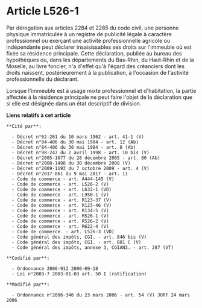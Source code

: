 # Article L526-1

Par dérogation aux articles 2284 et 2285 du code civil, une personne physique immatriculée à un registre de publicité légale
à caractère professionnel ou exerçant une activité professionnelle agricole ou indépendante peut déclarer insaisissables ses
droits sur l'immeuble où est fixée sa résidence principale. Cette déclaration, publiée au bureau des hypothèques ou, dans les
départements du Bas-Rhin, du Haut-Rhin et de la Moselle, au livre foncier, n'a d'effet qu'à l'égard des créanciers dont les
droits naissent, postérieurement à la publication, à l'occasion de l'activité professionnelle du déclarant.

Lorsque l'immeuble est à usage mixte professionnel et d'habitation, la partie affectée à la résidence principale ne peut
faire l'objet de la déclaration que si elle est désignée dans un état descriptif de division.

**Liens relatifs à cet article**

	**Cité par**:

	  - Décret n°62-261 du 10 mars 1962 - art. 41-1 (V)
	  - Décret n°84-406 du 30 mai 1984 - art. 12 (Ab)
	  - Décret n°84-406 du 30 mai 1984 - art. 8 (Ab)
	  - Décret n°98-247 du 2 avril 1998 - art. 10 bis (V)
	  - Décret n°2005-1677 du 28 décembre 2005 - art. 80 (Ab)
	  - Décret n°2008-1488 du 30 décembre 2008 (V)
	  - Décret n°2009-1193 du 7 octobre 2009 - art. 4 (V)
	  - Décret n°2017-861 du 9 mai 2017 - art. 11
	  - Code de commerce - art. A444-145 (V)
	  - Code de commerce - art. L526-2 (V)
	  - Code de commerce - art. L632-1 (VD)
	  - Code de commerce - art. L950-1 (V)
	  - Code de commerce - art. R123-37 (V)
	  - Code de commerce - art. R123-46 (V)
	  - Code de commerce - art. R134-5 (V)
	  - Code de commerce - art. R526-1 (V)
	  - Code de commerce - art. R526-2 (V)
	  - Code de commerce - art. R622-4 (V)
	  - Code de commerce. - art. L526-3 (VD)
	  - Code général des impôts, CGI. - art. 846 bis (V)
	  - Code général des impôts, CGI. - art. 881 C (V)
	  - Code général des impôts, annexe 3, CGIAN3. - art. 287 (VT)

	**Codifié par**:

	  - Ordonnance 2000-912 2000-09-18
	  - Loi n°2003-7 2003-01-03 art. 50 I (ratification)

	**Modifié par**:

	  - Ordonnance n°2006-346 du 23 mars 2006 - art. 54 (V) JORF 24 mars 2006
